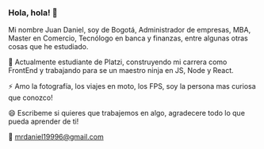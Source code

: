### Hola, hola! 👋

Mi nombre Juan Daniel, soy de Bogotá, Administrador de empresas, MBA, Master en Comercio, Tecnólogo en banca y finanzas, entre algunas otras cosas que he estudiado.

🌱 Actualmente estudiante de Platzi, construyendo mi carrera como FrontEnd y trabajando para se un maestro ninja en JS, Node y React.

⚡ Amo la fotografía, los viajes en moto, los FPS, soy la persona mas curiosa que conozco! 

😄 Escribeme si quieres que trabajemos en algo, agradecere todo lo que pueda aprender de ti!

💬 mrdaniel19996@gmail.com

<!--
**Mrdaniel01/Mrdaniel01** is a ✨ _special_ ✨ repository because its `README.md` (this file) appears on your GitHub profile.

Here are some ideas to get you started:

- 🔭 I’m currently working on ...
- 🌱 I’m currently learning ...
- 👯 I’m looking to collaborate on ...
- 🤔 I’m looking for help with ...
- 💬 Ask me about ...
- 📫 How to reach me: ...
- 😄 Pronouns: ...
- ⚡ Fun fact: ...
-->
